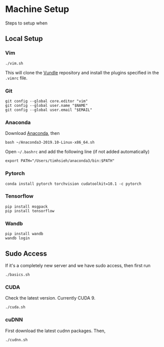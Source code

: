 # Machine Setup

Steps to setup when 

## Local Setup

### Vim
```
./vim.sh
```
This will clone the [Vundle](https://github.com/VundleVim/Vundle.vim.git) repository and install the plugins specified in the `.vimrc` file.

### Git

```
git config --global core.editor "vim"
git config --global user.name "$NAME"
git config --global user.email "$EMAIL"
```

### Anaconda

Download [Anaconda](https://www.anaconda.com/distribution/), then
```
bash ~/Anaconda3-2019.10-Linux-x86_64.sh
```
Open `~/.bashrc` and add the following line (if not added automatically)
```
export PATH="/Users/timhsieh/anaconda3/bin:$PATH"
```


### Pytorch
```
conda install pytorch torchvision cudatoolkit=10.1 -c pytorch
```

### Tensorflow
```
pip install msgpack
pip install tensorflow
```

### Wandb
```
pip install wandb
wandb login
```


## Sudo Access
If it's a completely new server and we have sudo access, then first run
```
./basics.sh
```

### CUDA
Check the latest version. Currently CUDA 9.
```
./cuda.sh
```

### cuDNN
First download the latest cudnn packages. Then,
```
./cudnn.sh
```

